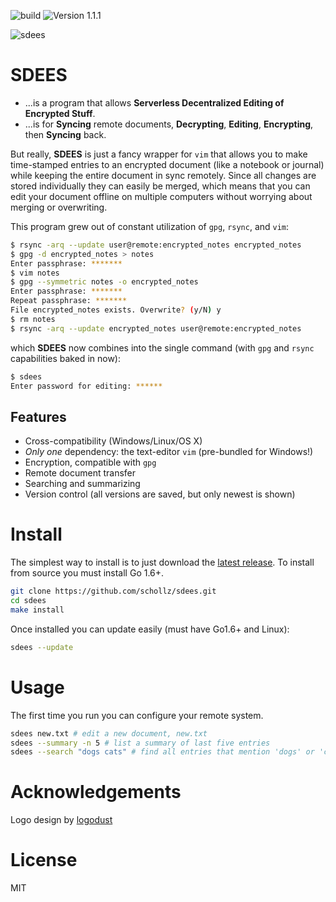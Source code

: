 ![build](https://img.shields.io/badge/build-passing-brightgreen.svg) ![Version 1.1.1](https://img.shields.io/badge/version-1.1.1-brightgreen.svg?version=flat-square)

![sdees](http://i.imgur.com/I6EzEDH.jpg)

# SDEES

- ...is a program that allows **Serverless Decentralized Editing of Encrypted Stuff**.
- ...is for **Syncing** remote documents, **Decrypting**, **Editing**, **Encrypting**, then **Syncing** back.

But really, **SDEES** is just a fancy wrapper for `vim` that allows you to make time-stamped entries to an encrypted document (like a notebook or journal) while keeping the entire document in sync remotely. Since all changes are stored individually they can easily be merged, which means that you can edit your document offline on multiple computers without worrying about merging or overwriting.

This program grew out of constant utilization of `gpg`, `rsync`, and `vim`:

```bash
$ rsync -arq --update user@remote:encrypted_notes encrypted_notes
$ gpg -d encrypted_notes > notes
Enter passphrase: *******
$ vim notes
$ gpg --symmetric notes -o encrypted_notes
Enter passphrase: *******
Repeat passphrase: *******
File encrypted_notes exists. Overwrite? (y/N) y
$ rm notes
$ rsync -arq --update encrypted_notes user@remote:encrypted_notes
```

which **SDEES** now combines into the single command (with `gpg` and `rsync` capabilities baked in now):

```bash
$ sdees
Enter password for editing: ******
```

## Features

- Cross-compatibility (Windows/Linux/OS X)
- _Only one_ dependency: the text-editor `vim` (pre-bundled for Windows!)
- Encryption, compatible with `gpg`
- Remote document transfer
- Searching and summarizing
- Version control (all versions are saved, but only newest is shown)

# Install

The simplest way to install is to just download the [latest release](https://github.com/schollz/sdees/releases/latest). To install from source you must install Go 1.6+.

```bash
git clone https://github.com/schollz/sdees.git
cd sdees
make install
```

Once installed you can update easily (must have Go1.6+ and Linux):

```bash
sdees --update
```

# Usage

The first time you run you can configure your remote system.

```bash
sdees new.txt # edit a new document, new.txt
sdees --summary -n 5 # list a summary of last five entries
sdees --search "dogs cats" # find all entries that mention 'dogs' or 'cats'`
```

# Acknowledgements

Logo design by [logodust](http://logodust.com)

# License

MIT
